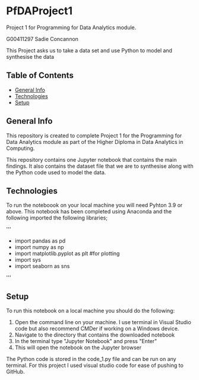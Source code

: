 # PfDAProject1
Project 1 for Programming for Data Analytics module.

G00411297 Sadie Concannon

This Project asks us to take a data set and use Python to model and synthesise the data

## Table of Contents
* [General Info](#general-info)
* [Technologies](#tecnologies)
* [Setup](#setup)

## General Info
This repository is created to complete Project 1 for the Programming for Data Analytics module as part of the Higher Diploma in Data Analytics in Computing.

This repository contains one Jupyter notebook that contains the main findings. It also contains the dataset file that we are to synthesise along with the Python code used to model the data.

## Technologies
To run the noteboook on your local machine you will need Pyhton 3.9 or above. This notebook has been completed using Anaconda and the following imported the following libraries;

'''
- import pandas as pd
- import numpy as np
- import matplotlib.pyplot as plt #for plotting
- import sys
- import seaborn as sns

'''

## Setup
To run this notebook on a local machine you should do the following:
1. Open the command line on your machine. I use terminal in Visual Studio code but also recommend CMDer if working on a Windows device.
2. Navigate to the directory that contains the downloaded notebook
3. In the terminal type "Jupyter Notebook" and press "Enter"
4. This will open the notebook on the Jupyter browser

The Python code is stored in the code_1.py file and can be run on any terminal. For this project I used visual studio code for ease of pushing to GitHub.